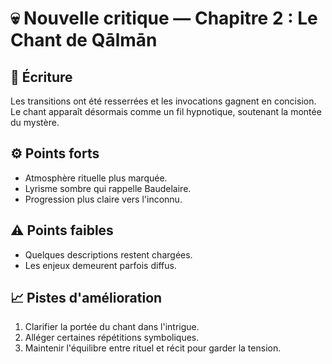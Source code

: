 # 💀 Nouvelle critique — Chapitre 2 : Le Chant de Qālmān

## 🧠 Écriture
Les transitions ont été resserrées et les invocations gagnent en concision. Le chant apparaît désormais comme un fil hypnotique, soutenant la montée du mystère.

## ⚙️ Points forts
- Atmosphère rituelle plus marquée.
- Lyrisme sombre qui rappelle Baudelaire.
- Progression plus claire vers l'inconnu.

## ⚠️ Points faibles
- Quelques descriptions restent chargées.
- Les enjeux demeurent parfois diffus.

## 📈 Pistes d'amélioration
1. Clarifier la portée du chant dans l'intrigue.
2. Alléger certaines répétitions symboliques.
3. Maintenir l'équilibre entre rituel et récit pour garder la tension.
